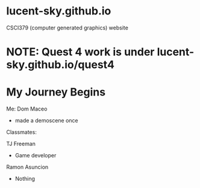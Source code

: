 # lucent-sky.github.io
CSCI379 (computer generated graphics) website

# NOTE: Quest 4 work is under lucent-sky.github.io/quest4

# My Journey Begins

Me:
Dom Maceo
* made a demoscene once

Classmates:

TJ Freeman
* Game developer

Ramon Asuncion
* Nothing

